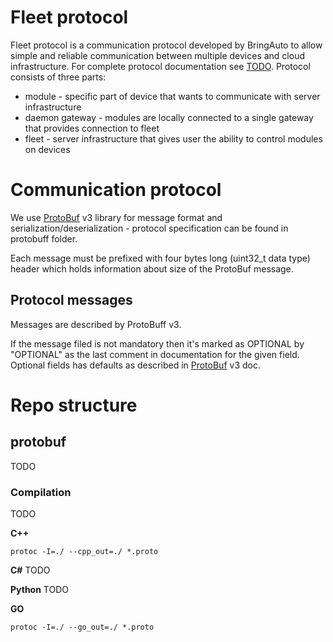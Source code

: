 # Fleet protocol

Fleet protocol is a communication protocol developed by BringAuto to allow simple and reliable communication between multiple devices and cloud infrastructure. 
For complete protocol documentation see [TODO](). Protocol consists of three parts:
* module - specific part of device that wants to communicate with server infrastructure
* daemon gateway - modules are locally connected to a single gateway that provides connection to fleet
* fleet - server infrastructure that gives user the ability to control modules on devices


# Communication protocol

We use [ProtoBuf] v3 library for message format and serialization/deserialization - protocol specification
can be found in protobuff folder.

Each message must be prefixed with four bytes long (uint32_t data type) header which holds
information about size  of the ProtoBuf message.

## Protocol messages

Messages are described by ProtoBuff v3.

If the message filed is not mandatory then it's marked as OPTIONAL by "OPTIONAL"
as the last comment in documentation for the given field.
Optional fields has defaults as described in [ProtoBuf] v3 doc.

# Repo structure

## protobuf

TODO

### Compilation
TODO

**C++**
```
protoc -I=./ --cpp_out=./ *.proto
```

**C#**
TODO

**Python**
TODO

**GO**
```
protoc -I=./ --go_out=./ *.proto
```

[BringAutoDaemon.proto]: ./BringAutoDaemon.proto
[ProtoBuf]: https://developers.google.com/protocol-buffers
[BringAuto Autonomy Host Protocol]: https://drive.google.com/drive/folders/1-cfU5wgbO1O8DOk4bDOufZ_aqJ0U61nP
